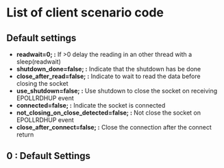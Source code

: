 # List of client scenario code

## Default settings
* **readwait=0; :** If >0 delay the reading in an other thread with a sleep(readwait)
* **shutdown_done=false; :** Indicate that the shutdown has be done
* **close_after_read=false; :** Indicate to wait to read the data before closing the socket
* **use_shutdown=false; :** Use shutdown to close the socket on receiving EPOLLRDHUP event
* **connected=false; :** Indicate the socket is connected 
* **not_closing_on_close_detected=false; :** Not close the socket on EPOLLRDHUP event
* **close_after_connect=false; :** Close the connection after the connect return
## 0 : Default Settings
